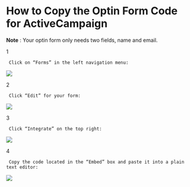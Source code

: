 # How to Copy the Optin Form Code for ActiveCampaign

**Note** : Your optin form only needs two fields, name and email.

1

```text
 Click on “Forms” in the left navigation menu: 
```

![](https://d33v4339jhl8k0.cloudfront.net/docs/assets/53974d6ce4b0c76107b109d1/images/5b3405140428630abc0b7a95/file-LNzmuGnaBJ.png)

2

```text
 Click “Edit” for your form: 
```

![](https://d33v4339jhl8k0.cloudfront.net/docs/assets/53974d6ce4b0c76107b109d1/images/5b34054c0428630abc0b7a99/file-G3tdXkejXD.png)

3

```text
 Click “Integrate” on the top right: 
```

![](https://d33v4339jhl8k0.cloudfront.net/docs/assets/53974d6ce4b0c76107b109d1/images/5981eb1e042863033a1b935a/file-jeBDA0K1ZJ.png)

4

```text
 Copy the code located in the “Embed” box and paste it into a plain text editor: 
```

![](https://d33v4339jhl8k0.cloudfront.net/docs/assets/53974d6ce4b0c76107b109d1/images/5b3405c82c7d3a0fa9a38763/file-nrkg7Z8VKd.png)

